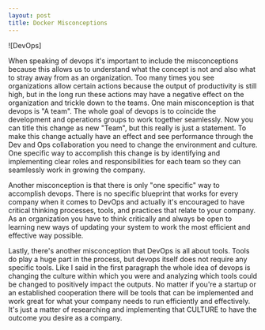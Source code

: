 ```yaml
---
layout: post
title: Docker Misconceptions 
---
```


![DevOps]

When speaking of devops it's important to include the misconceptions because this allows us to understand what the concept is not and also what to stray away from as an organization. Too many times you see organizations allow certain actions because the output of productivity is still high, but in the long run these actions may have a negative effect on the organization and trickle down to the teams. 
One main misconception is that devops is "A team". The whole goal of devops is to coincide the development and operations groups to work together seamlessly. Now you can title this change as new "Team", but this really is just a statement. To make this change actually have an effect and see performance through the Dev and Ops collaboration you need to change the environment and culture. One specific way to accomplish this change is by identifying and implementing clear roles and responsibilities for each team so they can seamlessly work in growing the company.

Another misconception is that there is only "one specific" way to accomplish devops. There is no specific blueprint that works for every company when it comes to DevOps and actually it's encouraged to have critical thinking processes, tools, and practices that relate to your company. As an organization you have to think critically and always be open to learning new ways of updating your system to work the most efficient and effective way possible. 

Lastly, there's another misconception that DevOps is all about tools. Tools do play a huge part in the process, but devops itself does not require any specific tools. Like I said in the first paragraph the whole idea of devops is changing the culture within which you were and analyzing which tools could be changed to positively impact the outputs. No matter if you're a startup or an established cooperation there will be tools that can be implemented and work great for what your company needs to run efficiently and effectively. It's just a matter of researching and implementing that CULTURE to have the outcome you desire as a company. 
